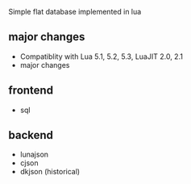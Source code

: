 Simple flat database implemented in lua

## major changes

* Compatiblity with Lua 5.1, 5.2, 5.3, LuaJIT 2.0, 2.1
* major changes

## frontend

* sql

## backend

* lunajson
* cjson
* dkjson (historical)


